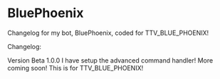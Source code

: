 # BluePhoenix
Changelog for my bot, BluePhoenix, coded for TTV_BLUE_PHOENIX!

Changelog:

Version Beta 1.0.0 I have setup the advanced command handler! More coming soon! This is for TTV_BLUE_PHOENIX!
